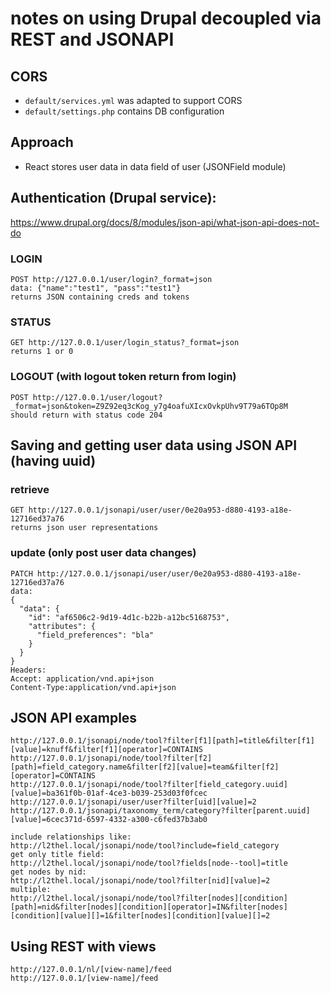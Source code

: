 # notes on using Drupal decoupled via REST and JSONAPI

## CORS

- `default/services.yml` was adapted to support CORS
- `default/settings.php` contains DB configuration

## Approach

- React stores user data in data field of user (JSONField module)

## Authentication (Drupal service):

https://www.drupal.org/docs/8/modules/json-api/what-json-api-does-not-do

### LOGIN
    POST http://127.0.0.1/user/login?_format=json
    data: {"name":"test1", "pass":"test1"}
    returns JSON containing creds and tokens

### STATUS
    GET http://127.0.0.1/user/login_status?_format=json
    returns 1 or 0

### LOGOUT (with logout token return from login)
    POST http://127.0.0.1/user/logout?_format=json&token=Z9Z92eq3cKog_y7g4oafuXIcxOvkpUhv9T79a6TOp8M
    should return with status code 204

## Saving and getting user data using JSON API (having uuid)

### retrieve
    GET http://127.0.0.1/jsonapi/user/user/0e20a953-d880-4193-a18e-12716ed37a76
    returns json user representations

### update (only post user data changes)
    PATCH http://127.0.0.1/jsonapi/user/user/0e20a953-d880-4193-a18e-12716ed37a76
    data:
    {
      "data": {
        "id": "af6506c2-9d19-4d1c-b22b-a12bc5168753",
        "attributes": {
          "field_preferences": "bla"
        }
      }
    }
    Headers:
    Accept: application/vnd.api+json
    Content-Type:application/vnd.api+json

## JSON API examples

    http://127.0.0.1/jsonapi/node/tool?filter[f1][path]=title&filter[f1][value]=knuff&filter[f1][operator]=CONTAINS
    http://127.0.0.1/jsonapi/node/tool?filter[f2][path]=field_category.name&filter[f2][value]=team&filter[f2][operator]=CONTAINS
    http://127.0.0.1/jsonapi/node/tool?filter[field_category.uuid][value]=ba361f0b-01af-4ce3-b039-253d03f0fcec
    http://127.0.0.1/jsonapi/user/user?filter[uid][value]=2
    http://127.0.0.1/jsonapi/taxonomy_term/category?filter[parent.uuid][value]=6cec371d-6597-4332-a300-c6fed37b3ab0

    include relationships like:
    http://l2thel.local/jsonapi/node/tool?include=field_category
    get only title field:
    http://l2thel.local/jsonapi/node/tool?fields[node--tool]=title
    get nodes by nid:
    http://l2thel.local/jsonapi/node/tool?filter[nid][value]=2
    multiple:
    http://l2thel.local/jsonapi/node/tool?filter[nodes][condition][path]=nid&filter[nodes][condition][operator]=IN&filter[nodes][condition][value][]=1&filter[nodes][condition][value][]=2

## Using REST with views
    http://127.0.0.1/nl/[view-name]/feed
    http://127.0.0.1/[view-name]/feed
